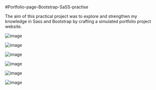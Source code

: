 #Portfolio-page-Bootstrap-SaSS-practise

The aim of this practical project was to explore and strengthen my knowledge in Sass and Bootstrap by crafting a simulated portfolio project website.

![image](https://github.com/balazsbatorszigetvary/portfolio/assets/129226735/3f632cbe-2611-42f1-ac59-72337d674f9f)

![image](https://github.com/balazsbatorszigetvary/portfolio/assets/129226735/f1bdb3f0-7729-4578-af87-64c4652e50ab)

![image](https://github.com/balazsbatorszigetvary/portfolio/assets/129226735/4bc51d4d-72b9-4c9c-8d51-58010fa29a80)

![image](https://github.com/balazsbatorszigetvary/portfolio/assets/129226735/cb81b650-85ec-4ef3-b0af-52b882a6a759)

![image](https://github.com/balazsbatorszigetvary/portfolio/assets/129226735/50be462a-6272-41cf-b495-f73605f556d6)

![image](https://github.com/balazsbatorszigetvary/portfolio/assets/129226735/d7424356-4fb0-49ce-83bd-b7925d1e193c)






